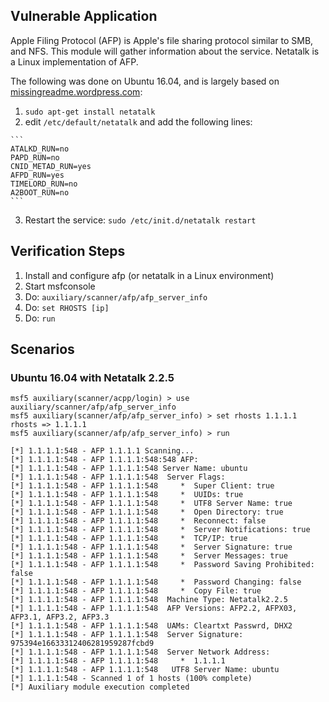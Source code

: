 ## Vulnerable Application

Apple Filing Protocol (AFP) is Apple's file sharing protocol similar to SMB, and NFS.  This module will gather information about the service.
Netatalk is a Linux implementation of AFP.

The following was done on Ubuntu 16.04, and is largely based on [missingreadme.wordpress.com](https://missingreadme.wordpress.com/2010/05/08/how-to-set-up-afp-filesharing-on-ubuntu/):

  1. `sudo apt-get install netatalk`
  2. edit `/etc/default/netatalk` and add the following lines:

    ```
    ATALKD_RUN=no
    PAPD_RUN=no
    CNID_METAD_RUN=yes
    AFPD_RUN=yes
    TIMELORD_RUN=no
    A2BOOT_RUN=no
    ```

  3. Restart the service: `sudo /etc/init.d/netatalk restart`

## Verification Steps

  1. Install and configure afp (or netatalk in a Linux environment)
  2. Start msfconsole
  3. Do: `auxiliary/scanner/afp/afp_server_info`
  4. Do: `set RHOSTS [ip]`
  5. Do: `run`

## Scenarios

### Ubuntu 16.04 with Netatalk 2.2.5

  ```
  msf5 auxiliary(scanner/acpp/login) > use auxiliary/scanner/afp/afp_server_info
  msf5 auxiliary(scanner/afp/afp_server_info) > set rhosts 1.1.1.1
  rhosts => 1.1.1.1
  msf5 auxiliary(scanner/afp/afp_server_info) > run

  [*] 1.1.1.1:548 - AFP 1.1.1.1 Scanning...
  [*] 1.1.1.1:548 - AFP 1.1.1.1:548:548 AFP:
  [*] 1.1.1.1:548 - AFP 1.1.1.1:548 Server Name: ubuntu
  [*] 1.1.1.1:548 - AFP 1.1.1.1:548  Server Flags:
  [*] 1.1.1.1:548 - AFP 1.1.1.1:548     *  Super Client: true
  [*] 1.1.1.1:548 - AFP 1.1.1.1:548     *  UUIDs: true
  [*] 1.1.1.1:548 - AFP 1.1.1.1:548     *  UTF8 Server Name: true
  [*] 1.1.1.1:548 - AFP 1.1.1.1:548     *  Open Directory: true
  [*] 1.1.1.1:548 - AFP 1.1.1.1:548     *  Reconnect: false
  [*] 1.1.1.1:548 - AFP 1.1.1.1:548     *  Server Notifications: true
  [*] 1.1.1.1:548 - AFP 1.1.1.1:548     *  TCP/IP: true
  [*] 1.1.1.1:548 - AFP 1.1.1.1:548     *  Server Signature: true
  [*] 1.1.1.1:548 - AFP 1.1.1.1:548     *  Server Messages: true
  [*] 1.1.1.1:548 - AFP 1.1.1.1:548     *  Password Saving Prohibited: false
  [*] 1.1.1.1:548 - AFP 1.1.1.1:548     *  Password Changing: false
  [*] 1.1.1.1:548 - AFP 1.1.1.1:548     *  Copy File: true
  [*] 1.1.1.1:548 - AFP 1.1.1.1:548  Machine Type: Netatalk2.2.5
  [*] 1.1.1.1:548 - AFP 1.1.1.1:548  AFP Versions: AFP2.2, AFPX03, AFP3.1, AFP3.2, AFP3.3
  [*] 1.1.1.1:548 - AFP 1.1.1.1:548  UAMs: Cleartxt Passwrd, DHX2
  [*] 1.1.1.1:548 - AFP 1.1.1.1:548  Server Signature: 975394e16633312406281959287fcbd9
  [*] 1.1.1.1:548 - AFP 1.1.1.1:548  Server Network Address:
  [*] 1.1.1.1:548 - AFP 1.1.1.1:548     *  1.1.1.1
  [*] 1.1.1.1:548 - AFP 1.1.1.1:548   UTF8 Server Name: ubuntu
  [*] 1.1.1.1:548 - Scanned 1 of 1 hosts (100% complete)
  [*] Auxiliary module execution completed
  ```
